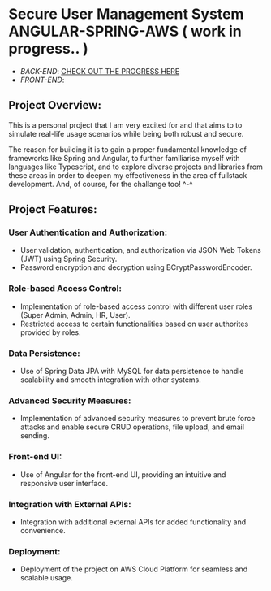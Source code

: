 
# Secure User Management System ANGULAR-SPRING-AWS ( work in progress.. )

* *BACK-END*: [CHECK OUT THE PROGRESS HERE](https://github.com/davidandw190/Secure-User-Management-Portal-BACKEND)
* *FRONT-END*:

## Project Overview:

This is a personal project that I am very excited for and that aims to to simulate real-life usage scenarios while being both robust and secure. 

The reason for building it is to gain a proper fundamental knowledge of frameworks like Spring and Angular, to further familiarise myself with languages like Typescript, and to explore diverse projects and libraries from these areas in order to deepen my effectiveness in the area of fullstack development. And, of course, for the challange too! ^-^

## Project Features:

### User Authentication and Authorization:
- User validation, authentication, and authorization via JSON Web Tokens (JWT) using Spring Security.
- Password encryption and decryption using BCryptPasswordEncoder.

### Role-based Access Control:
- Implementation of role-based access control with different user roles (Super Admin, Admin, HR, User).
- Restricted access to certain functionalities based on user authorites provided by roles.

### Data Persistence:
- Use of Spring Data JPA with MySQL for data persistence to handle scalability and smooth integration with other systems.

### Advanced Security Measures:
 - Implementation of advanced security measures to prevent brute force attacks and enable secure CRUD operations, file upload, and email sending.
 
### Front-end UI:
- Use of Angular for the front-end UI, providing an intuitive and responsive user interface.

### Integration with External APIs:
- Integration with additional external APIs for added functionality and convenience.

### Deployment:
- Deployment of the project on AWS Cloud Platform for seamless and scalable usage.
